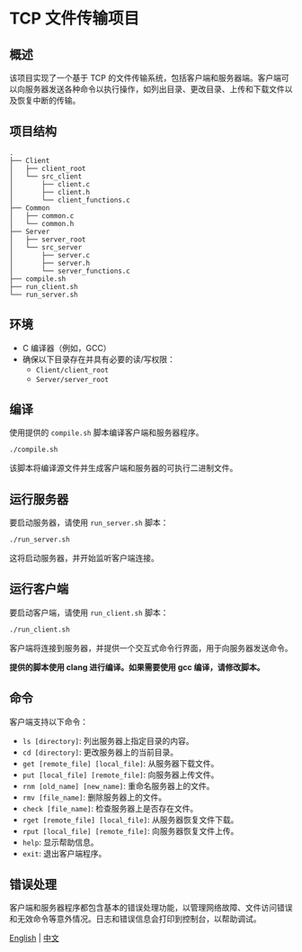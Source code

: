 # TCP 文件传输项目

## 概述

该项目实现了一个基于 TCP 的文件传输系统，包括客户端和服务器端。客户端可以向服务器发送各种命令以执行操作，如列出目录、更改目录、上传和下载文件以及恢复中断的传输。

## 项目结构

```
.
├── Client
│   ├── client_root
│   └── src_client
│       ├── client.c
│       ├── client.h
│       └── client_functions.c
├── Common
│   ├── common.c
│   └── common.h
├── Server
│   ├── server_root
│   └── src_server
│       ├── server.c
│       ├── server.h
│       └── server_functions.c
├── compile.sh
├── run_client.sh
└── run_server.sh
```

## 环境

- C 编译器（例如，GCC）
- 确保以下目录存在并具有必要的读/写权限：
  - `Client/client_root`
  - `Server/server_root`

## 编译

使用提供的 `compile.sh` 脚本编译客户端和服务器程序。

```sh
./compile.sh
```

该脚本将编译源文件并生成客户端和服务器的可执行二进制文件。

## 运行服务器

要启动服务器，请使用 `run_server.sh` 脚本：

```sh
./run_server.sh
```

这将启动服务器，并开始监听客户端连接。

## 运行客户端

要启动客户端，请使用 `run_client.sh` 脚本：

```sh
./run_client.sh
```

客户端将连接到服务器，并提供一个交互式命令行界面，用于向服务器发送命令。

**提供的脚本使用 clang 进行编译。如果需要使用 gcc 编译，请修改脚本。**

## 命令

客户端支持以下命令：

- `ls [directory]`: 列出服务器上指定目录的内容。
- `cd [directory]`: 更改服务器上的当前目录。
- `get [remote_file] [local_file]`: 从服务器下载文件。
- `put [local_file] [remote_file]`: 向服务器上传文件。
- `rnm [old_name] [new_name]`: 重命名服务器上的文件。
- `rmv [file_name]`: 删除服务器上的文件。
- `check [file_name]`: 检查服务器上是否存在文件。
- `rget [remote_file] [local_file]`: 从服务器恢复文件下载。
- `rput [local_file] [remote_file]`: 向服务器恢复文件上传。
- `help`: 显示帮助信息。
- `exit`: 退出客户端程序。

## 错误处理

客户端和服务器程序都包含基本的错误处理功能，以管理网络故障、文件访问错误和无效命令等意外情况。日志和错误信息会打印到控制台，以帮助调试。

[English](README.md) | [中文](README_ZH.md)
